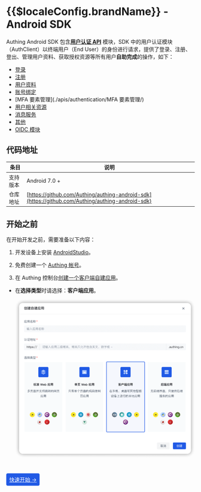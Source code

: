 # {{$localeConfig.brandName}} - Android SDK

<LastUpdated/>

Authing Android SDK 包含[**用户认证 API**](./apis/) 模块，SDK 中的用户认证模块（AuthClient）以终端用户（End User）的身份进行请求，提供了登录、注册、登出、管理用户资料、获取授权资源等所有用户**自助完成**的操作，如下：

* [登录](./apis/authentication/登录/)
* [注册](./apis/authentication/注册/)
* [用户资料](./apis/authentication/用户资料/)
* [账号绑定](./apis/authentication/账号绑定/)
* [MFA 要素管理](./apis/authentication/MFA 要素管理/)
* [用户相关资源](./apis/authentication/用户相关资源/)
* [消息服务](./apis/authentication/消息服务/)
* [其他](./apis/authentication/其他/)
* [OIDC 模块](./apis/authentication/oidc.md)



## 代码地址

| 条目     | 说明                                                         |
| -------- | ------------------------------------------------------------ |
| 支持版本 | Android 7.0 +                                                |
| 仓库地址 | [https://github.com/Authing/authing-android-sdk](https://github.com/Authing/authing-android-sdk) |

## 开始之前

在开始开发之前，需要准备以下内容：

1. 开发设备上安装 [AndroidStudio](https://developer.android.google.cn/studio)。

2. 免费创建一个 [Authing 帐号](https://www.authing.cn/)。

3. 在 Authing 控制台[创建一个客户端自建应用](https://docs.authing.cn/v2/guides/app-new/create-app/create-app.html)。

  - 在**选择类型**时请选择：**客户端应用**。

    <img src="./images/create_client_application.png" alt="drawing" width="620"/>
    
    

<br>

<span style="background-color: #215ae5;a:link:color:#FFF;padding:8px;border-radius: 4px;"><a href="./quick.html" style="color:#FFF;">快速开始 →</a>
</span>

<br>
